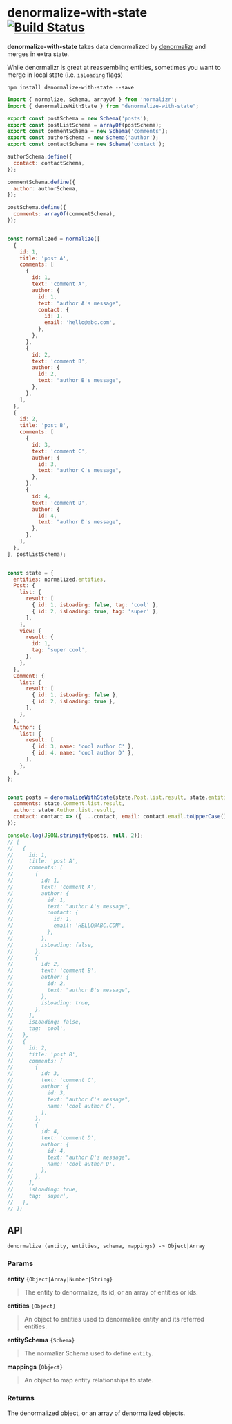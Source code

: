 # denormalize-with-state [![Build Status](https://travis-ci.org/ashleyw/denormalize-with-state.svg?branch=master)](https://travis-ci.org/ashleyw/denormalize-with-state)

**denormalize-with-state** takes data denormalized by [denormalizr](https://github.com/gpbl/denormalizr) and merges in extra state.

While denormalizr is great at reassembling entities, sometimes you want to merge in local state (i.e. `isLoading` flags)

```
npm install denormalize-with-state --save
```

```js
import { normalize, Schema, arrayOf } from 'normalizr';
import { denormalizeWithState } from "denormalize-with-state";

export const postSchema = new Schema('posts');
export const postListSchema = arrayOf(postSchema);
export const commentSchema = new Schema('comments');
export const authorSchema = new Schema('author');
export const contactSchema = new Schema('contact');

authorSchema.define({
  contact: contactSchema,
});

commentSchema.define({
  author: authorSchema,
});

postSchema.define({
  comments: arrayOf(commentSchema),
});


const normalized = normalize([
  {
    id: 1,
    title: 'post A',
    comments: [
      {
        id: 1,
        text: 'comment A',
        author: {
          id: 1,
          text: "author A's message",
          contact: {
            id: 1,
            email: 'hello@abc.com',
          },
        },
      },
      {
        id: 2,
        text: 'comment B',
        author: {
          id: 2,
          text: "author B's message",
        },
      },
    ],
  },
  {
    id: 2,
    title: 'post B',
    comments: [
      {
        id: 3,
        text: 'comment C',
        author: {
          id: 3,
          text: "author C's message",
        },
      },
      {
        id: 4,
        text: 'comment D',
        author: {
          id: 4,
          text: "author D's message",
        },
      },
    ],
  },
], postListSchema);


const state = {
  entities: normalized.entities,
  Post: {
    list: {
      result: [
        { id: 1, isLoading: false, tag: 'cool' },
        { id: 2, isLoading: true, tag: 'super' },
      ],
    },
    view: {
      result: {
        id: 1,
        tag: 'super cool',
      },
    },
  },
  Comment: {
    list: {
      result: [
        { id: 1, isLoading: false },
        { id: 2, isLoading: true },
      ],
    },
  },
  Author: {
    list: {
      result: [
        { id: 3, name: 'cool author C' },
        { id: 4, name: 'cool author D' },
      ],
    },
  },
};


const posts = denormalizeWithState(state.Post.list.result, state.entities, postListSchema, {
  comments: state.Comment.list.result,
  author: state.Author.list.result,
  contact: contact => ({ ...contact, email: contact.email.toUpperCase() }),
});

console.log(JSON.stringify(posts, null, 2));
// [
//   {
//     id: 1,
//     title: 'post A',
//     comments: [
//       {
//         id: 1,
//         text: 'comment A',
//         author: {
//           id: 1,
//           text: "author A's message",
//           contact: {
//             id: 1,
//             email: 'HELLO@ABC.COM',
//           },
//         },
//         isLoading: false,
//       },
//       {
//         id: 2,
//         text: 'comment B',
//         author: {
//           id: 2,
//           text: "author B's message",
//         },
//         isLoading: true,
//       },
//     ],
//     isLoading: false,
//     tag: 'cool',
//   },
//   {
//     id: 2,
//     title: 'post B',
//     comments: [
//       {
//         id: 3,
//         text: 'comment C',
//         author: {
//           id: 3,
//           text: "author C's message",
//           name: 'cool author C',
//         },
//       },
//       {
//         id: 4,
//         text: 'comment D',
//         author: {
//           id: 4,
//           text: "author D's message",
//           name: 'cool author D',
//         },
//       },
//     ],
//     isLoading: true,
//     tag: 'super',
//   },
// ];
```

## API

```
denormalize (entity, entities, schema, mappings) -> Object|Array
```

### Params

**entity** `{Object|Array|Number|String}`

> The entity to denormalize, its id, or an array of entities or ids.

**entities** `{Object}`

> An object to entities used to denormalize entity and its referred entities.

**entitySchema** `{Schema}`

> The normalizr Schema used to define `entity`.

**mappings** `{Object}`

> An object to map entity relationships to state.

### Returns

The denormalized object, or an array of denormalized objects.
